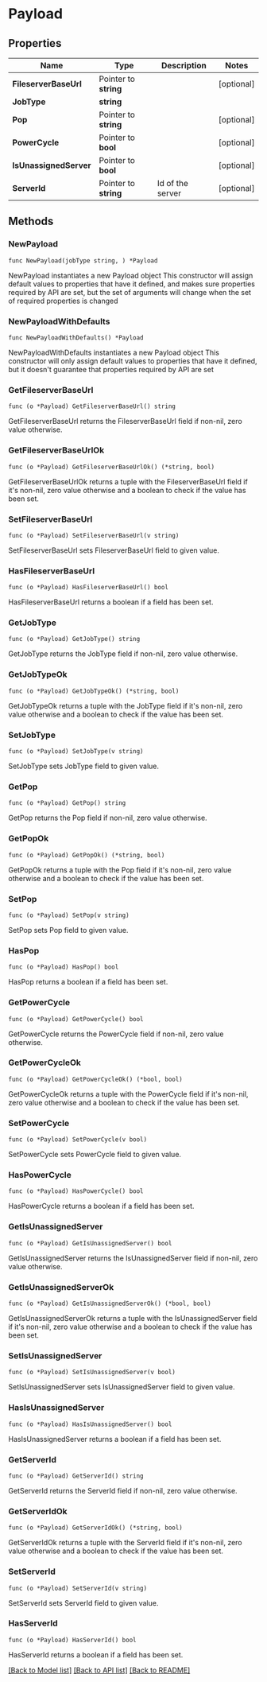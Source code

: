# Payload

## Properties

Name | Type | Description | Notes
------------ | ------------- | ------------- | -------------
**FileserverBaseUrl** | Pointer to **string** |  | [optional] 
**JobType** | **string** |  | 
**Pop** | Pointer to **string** |  | [optional] 
**PowerCycle** | Pointer to **bool** |  | [optional] 
**IsUnassignedServer** | Pointer to **bool** |  | [optional] 
**ServerId** | Pointer to **string** | Id of the server | [optional] 

## Methods

### NewPayload

`func NewPayload(jobType string, ) *Payload`

NewPayload instantiates a new Payload object
This constructor will assign default values to properties that have it defined,
and makes sure properties required by API are set, but the set of arguments
will change when the set of required properties is changed

### NewPayloadWithDefaults

`func NewPayloadWithDefaults() *Payload`

NewPayloadWithDefaults instantiates a new Payload object
This constructor will only assign default values to properties that have it defined,
but it doesn't guarantee that properties required by API are set

### GetFileserverBaseUrl

`func (o *Payload) GetFileserverBaseUrl() string`

GetFileserverBaseUrl returns the FileserverBaseUrl field if non-nil, zero value otherwise.

### GetFileserverBaseUrlOk

`func (o *Payload) GetFileserverBaseUrlOk() (*string, bool)`

GetFileserverBaseUrlOk returns a tuple with the FileserverBaseUrl field if it's non-nil, zero value otherwise
and a boolean to check if the value has been set.

### SetFileserverBaseUrl

`func (o *Payload) SetFileserverBaseUrl(v string)`

SetFileserverBaseUrl sets FileserverBaseUrl field to given value.

### HasFileserverBaseUrl

`func (o *Payload) HasFileserverBaseUrl() bool`

HasFileserverBaseUrl returns a boolean if a field has been set.

### GetJobType

`func (o *Payload) GetJobType() string`

GetJobType returns the JobType field if non-nil, zero value otherwise.

### GetJobTypeOk

`func (o *Payload) GetJobTypeOk() (*string, bool)`

GetJobTypeOk returns a tuple with the JobType field if it's non-nil, zero value otherwise
and a boolean to check if the value has been set.

### SetJobType

`func (o *Payload) SetJobType(v string)`

SetJobType sets JobType field to given value.


### GetPop

`func (o *Payload) GetPop() string`

GetPop returns the Pop field if non-nil, zero value otherwise.

### GetPopOk

`func (o *Payload) GetPopOk() (*string, bool)`

GetPopOk returns a tuple with the Pop field if it's non-nil, zero value otherwise
and a boolean to check if the value has been set.

### SetPop

`func (o *Payload) SetPop(v string)`

SetPop sets Pop field to given value.

### HasPop

`func (o *Payload) HasPop() bool`

HasPop returns a boolean if a field has been set.

### GetPowerCycle

`func (o *Payload) GetPowerCycle() bool`

GetPowerCycle returns the PowerCycle field if non-nil, zero value otherwise.

### GetPowerCycleOk

`func (o *Payload) GetPowerCycleOk() (*bool, bool)`

GetPowerCycleOk returns a tuple with the PowerCycle field if it's non-nil, zero value otherwise
and a boolean to check if the value has been set.

### SetPowerCycle

`func (o *Payload) SetPowerCycle(v bool)`

SetPowerCycle sets PowerCycle field to given value.

### HasPowerCycle

`func (o *Payload) HasPowerCycle() bool`

HasPowerCycle returns a boolean if a field has been set.

### GetIsUnassignedServer

`func (o *Payload) GetIsUnassignedServer() bool`

GetIsUnassignedServer returns the IsUnassignedServer field if non-nil, zero value otherwise.

### GetIsUnassignedServerOk

`func (o *Payload) GetIsUnassignedServerOk() (*bool, bool)`

GetIsUnassignedServerOk returns a tuple with the IsUnassignedServer field if it's non-nil, zero value otherwise
and a boolean to check if the value has been set.

### SetIsUnassignedServer

`func (o *Payload) SetIsUnassignedServer(v bool)`

SetIsUnassignedServer sets IsUnassignedServer field to given value.

### HasIsUnassignedServer

`func (o *Payload) HasIsUnassignedServer() bool`

HasIsUnassignedServer returns a boolean if a field has been set.

### GetServerId

`func (o *Payload) GetServerId() string`

GetServerId returns the ServerId field if non-nil, zero value otherwise.

### GetServerIdOk

`func (o *Payload) GetServerIdOk() (*string, bool)`

GetServerIdOk returns a tuple with the ServerId field if it's non-nil, zero value otherwise
and a boolean to check if the value has been set.

### SetServerId

`func (o *Payload) SetServerId(v string)`

SetServerId sets ServerId field to given value.

### HasServerId

`func (o *Payload) HasServerId() bool`

HasServerId returns a boolean if a field has been set.


[[Back to Model list]](../README.md#documentation-for-models) [[Back to API list]](../README.md#documentation-for-api-endpoints) [[Back to README]](../README.md)


